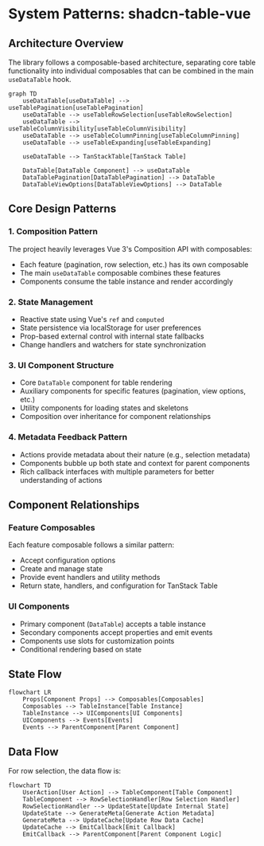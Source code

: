 # System Patterns: shadcn-table-vue

## Architecture Overview
The library follows a composable-based architecture, separating core table functionality into individual composables that can be combined in the main `useDataTable` hook.

```mermaid
graph TD
    useDataTable[useDataTable] --> useTablePagination[useTablePagination]
    useDataTable --> useTableRowSelection[useTableRowSelection]
    useDataTable --> useTableColumnVisibility[useTableColumnVisibility]
    useDataTable --> useTableColumnPinning[useTableColumnPinning]
    useDataTable --> useTableExpanding[useTableExpanding]
    
    useDataTable --> TanStackTable[TanStack Table]
    
    DataTable[DataTable Component] --> useDataTable
    DataTablePagination[DataTablePagination] --> DataTable
    DataTableViewOptions[DataTableViewOptions] --> DataTable
```

## Core Design Patterns

### 1. Composition Pattern
The project heavily leverages Vue 3's Composition API with composables:
- Each feature (pagination, row selection, etc.) has its own composable
- The main `useDataTable` composable combines these features
- Components consume the table instance and render accordingly

### 2. State Management
- Reactive state using Vue's `ref` and `computed`
- State persistence via localStorage for user preferences
- Prop-based external control with internal state fallbacks
- Change handlers and watchers for state synchronization

### 3. UI Component Structure
- Core `DataTable` component for table rendering
- Auxiliary components for specific features (pagination, view options, etc.)
- Utility components for loading states and skeletons
- Composition over inheritance for component relationships

### 4. Metadata Feedback Pattern
- Actions provide metadata about their nature (e.g., selection metadata)
- Components bubble up both state and context for parent components
- Rich callback interfaces with multiple parameters for better understanding of actions

## Component Relationships

### Feature Composables
Each feature composable follows a similar pattern:
- Accept configuration options
- Create and manage state
- Provide event handlers and utility methods
- Return state, handlers, and configuration for TanStack Table

### UI Components
- Primary component (`DataTable`) accepts a table instance
- Secondary components accept properties and emit events
- Components use slots for customization points
- Conditional rendering based on state

## State Flow
```mermaid
flowchart LR
    Props[Component Props] --> Composables[Composables]
    Composables --> TableInstance[Table Instance]
    TableInstance --> UIComponents[UI Components]
    UIComponents --> Events[Events]
    Events --> ParentComponent[Parent Component]
```

## Data Flow
For row selection, the data flow is:
```mermaid
flowchart TD
    UserAction[User Action] --> TableComponent[Table Component]
    TableComponent --> RowSelectionHandler[Row Selection Handler]
    RowSelectionHandler --> UpdateState[Update Internal State]
    UpdateState --> GenerateMeta[Generate Action Metadata]
    GenerateMeta --> UpdateCache[Update Row Data Cache]
    UpdateCache --> EmitCallback[Emit Callback]
    EmitCallback --> ParentComponent[Parent Component Logic]
```
